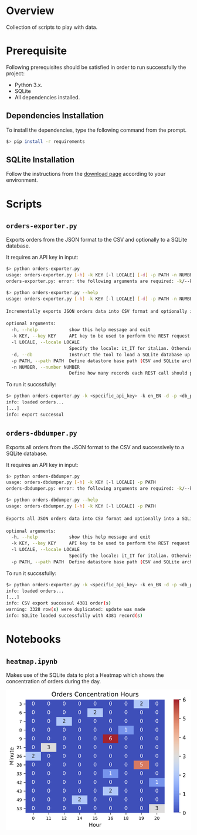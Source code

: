# Overview
Collection of scripts to play with data.

# Prerequisite
Following prerequisites should be satisfied in order to run successfully the project:

- Python 3.x.
- SQLite
- All dependencies installed.

## Dependencies Installation
To install the dependencies, type the following command from the prompt.

```bash
$> pip install -r requirements
```

## SQLite Installation
Follow the instructions from the [download page](https://www.sqlite.org/download.html) according to your environment.

# Scripts

## ```orders-exporter.py```
Exports orders from the JSON format to the CSV and optionally to a SQLite database.

It requires an API key in input:

```bash
$> python orders-exporter.py
usage: orders-exporter.py [-h] -k KEY [-l LOCALE] [-d] -p PATH -n NUMBER
orders-exporter.py: error: the following arguments are required: -k/--key, -p/--path, -n/--number
```

```bash
$> python orders-exporter.py --help
usage: orders-exporter.py [-h] -k KEY [-l LOCALE] [-d] -p PATH -n NUMBER

Incrementally exports JSON orders data into CSV format and optionally into a SQLite DB.

optional arguments:
  -h, --help            show this help message and exit
  -k KEY, --key KEY     API key to be used to perform the REST request to the backend
  -l LOCALE, --locale LOCALE
                        Specify the locale: it_IT for italian. Otherwise machine default one.
  -d, --db              Instruct the tool to load a SQLite database up
  -p PATH, --path PATH  Define datastore base path (CSV and SQLite archive will be based out of it)
  -n NUMBER, --number NUMBER
                        Define how many records each REST call should pull down
```

To run it succssfully:

```bash
$> python orders-exporter.py -k <specific_api_key> -k en_EN -d -p <db_path> -n <nr_records_desired>
info: loaded orders...
[...]
info: export successul
```

## ```orders-dbdumper.py```
Exports all orders from the JSON format to the CSV and successively to a SQLite database.


It requires an API key in input:
```bash
$> python orders-dbdumper.py
usage: orders-dbdumper.py [-h] -k KEY [-l LOCALE] -p PATH
orders-dbdumper.py: error: the following arguments are required: -k/--key, -p/--path
```

```bash
$> python orders-dbdumper.py --help
usage: orders-dbdumper.py [-h] -k KEY [-l LOCALE] -p PATH

Exports all JSON orders data into CSV format and optionally into a SQLite DB.

optional arguments:
  -h, --help            show this help message and exit
  -k KEY, --key KEY     API key to be used to perform the REST request to the backend
  -l LOCALE, --locale LOCALE
                        Specify the locale: it_IT for italian. Otherwise machine default one.
  -p PATH, --path PATH  Define datastore base path (CSV and SQLite archive will be based out of it)
```

To run it succssfully:

```bash
$> python orders-exporter.py -k <specific_api_key> -k en_EN -d -p <db_path>
info: loaded orders...
[...]
info: CSV export successul 4381 order(s)
warning: 3328 row(s) were duplicated: update was made
info: SQLite loaded successfully with 4381 record(s)
```

# Notebooks

## ```heatmap.ipynb```
Makes use of the SQLite data to plot a Heatmap which shows the concentration of orders during the day.

![Order Heatmap](docs/img/heatmap.png)
